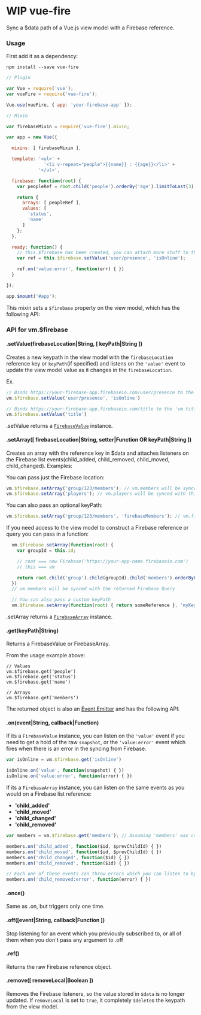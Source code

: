 **WIP** vue-fire
============
Sync a $data path of a Vue.js view model with a Firebase reference.

### Usage
First add it as a dependency:
```
npm install --save vue-fire
```

```javascript
// Plugin

var Vue = require('vue');
var vueFire = require('vue-fire');

Vue.use(vueFire, { app: 'your-firebase-app' });

// Mixin

var firebaseMixin = require('vue-fire').mixin;

var app = new Vue({

  mixins: [ firebaseMixin ],

  template: '<ul>' +
              '<li v-repeat="people">{{name}} : {{age}}</li>' +
            '</ul>',

  firebase: function(root) {
    var peopleRef = root.child('people').orderBy('age').limitToLast(3);

    return {
      arrays: [ peopleRef ],
      values: [
        'status',
        'name'
      ]
    };
  },

  ready: function() {
    // this.$firebase has been created, you can attach more stuff to the view model
    var ref = this.$firebase.setValue('user/presence', 'isOnline');

    ref.on('value:error', function(err) { })
  }

});

app.$mount('#app');
```

This mixin sets a ```$firebase``` property on the view model, which has the following API:

### API for vm.$firebase

#### .setValue(firebaseLocation|String, [ keyPath|String ])
  Creates a new keypath in the view model with the ```firebaseLocation``` reference key or ```keyPath```(if specified)
  and listens on the ```'value'``` event to update the view model value as it changes in the ```firebaseLocation```.

  Ex.

  ```js
  // Binds https://your-firebase-app.firebaseio.com/user/presence to the 'vm.isOnline' keypath
  vm.$firebase.setValue('user/presence', 'isOnline')

  // Binds https://your-firebase-app.firebaseio.com/title to the 'vm.title' keypath
  vm.$firebase.setValue('title')
  ```

  .setValue returns a [```FirebaseValue```](#getkeypathstring) instance.

#### .setArray([ firebaseLocation|String, setter|Function OR keyPath|String ])
  Creates an array with the reference key in $data and attaches listeners
  on the Firebase list events(child_added, child_removed, child_moved, child_changed).
  Examples:

  You can pass just the Firebase location:
  ```js
  vm.$firebase.setArray('group/123/members'); // vm.members will be synced with this Firebase location
  vm.$firebase.setArray('players'); // vm.players will be synced with this Firebase location
  ```

  You can also pass an optional keyPath:
  ```js
  vm.$firebase.setArray('group/123/members', 'firebaseMembers'); // vm.firebaseMembers is now synced with the 'group/123/members' location
  ```

  If you need access to the view model to construct a Firebase reference or query you can pass in a function:
  ```js
    vm.$firebase.setArray(function(root) {
      var groupId = this.id;

      // root === new Firebase('https://your-app-name.firebaseio.com')
      // this === vm

      return root.child('group').child(groupId).child('members').orderByChild('name');
    })
    // vm.members will be synced with the returned Firebase Query

    // You can also pass a custom keyPath
    vm.$firebase.setArray(function(root) { return someReference }, 'myKey')
  ```

  .setArray returns a [```FirebaseArray```](#getkeypathstring) instance.

#### .get(keyPath|String)
  Returns a FirebaseValue or FirebaseArray.

  From the usage example above:
  ```
  // Values
  vm.$firebase.get('people')
  vm.$firebase.get('status')
  vm.$firebase.get('name')

  // Arrays
  vm.$firebase.get('members')
  ```

  The returned object is also an [Event Emitter](https://github.com/component/emitter) and has the following API:

#### .on(event|String, callback|Function)
  If its a ```FirebaseValue``` instance, you can listen on the ```'value'``` event if you need to get a hold of the raw
  ```snapshot```, or the ```'value:error'``` event which fires when there is an error in the syncing from Firebase.

  ```js
  var isOnline = vm.$firebase.get('isOnline')

  isOnline.on('value', function(snapshot) { })
  isOnline.on('value:error', function(error) { })
  ```

  If its a ```FirebaseArray``` instance, you can listen on the same events as you would on a Firebase list reference:

  * **'child_added'**
  * **'child_moved'**
  * **'child_changed'**
  * **'child_removed'**

  ```js
  var members = vm.$firebase.get('members'); // Assuming 'members' was created using .setArray

  members.on('child_added', function($id, $prevChildId) { })
  members.on('child_moved', function($id, $prevChildId) { })
  members.on('child_changed', function($id) { })
  members.on('child_removed', function($id) { })

  // Each one of these events can throw errors which you can listen to by adding ':error' to the eventName:
  members.on('child_removed:error', function(error) { })
  ```
#### .once()
  Same as .on, but triggers only one time.

#### .off([event|String, callback|Function ])
  Stop listening for an event which you previously subscribed to, or all of them when you don't pass any argument to .off

#### .ref()
  Returns the raw Firebase reference object.

#### .remove([ removeLocal|Boolean ])
  Removes the Firebase listeners, so the value stored in ```$data``` is no longer updated.
  If ```removeLocal``` is set to ```true```, it completely ```$delete```s the keypath from the view model.

